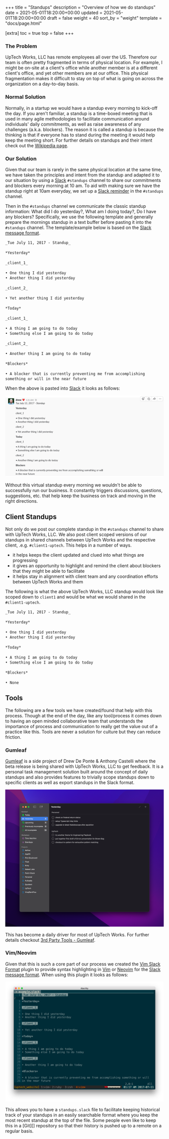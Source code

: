 +++
title = "Standups"
description = "Overview of how we do standups"
date = 2021-05-01T18:20:00+00:00
updated = 2021-05-01T18:20:00+00:00
draft = false
weight = 40
sort_by = "weight"
template = "docs/page.html"

[extra]
toc = true
top = false
+++

### The Problem

UpTech Works, LLC has remote employees all over the US. Therefore our team is often pretty fragmented in terms of physical location. For example, I might be on-site at a client's office while another member is at a different client's office, and yet other members are at our office. This physical fragmentation makes it difficult to stay on top of what is going on across the organization on a day-to-day basis.

### Normal Solution

Normally, in a startup we would have a standup every morning to kick-off the day. If you aren't familiar, a standup is a time-boxed meeting that is used in many agile methodologies to facilitate communication around individuals' daily commitments, as well as raise awareness of any challenges (a.k.a.  blockers). The reason it is called a standup is because the thinking is that if everyone has to stand during the meeting it would help keep the meeting short. For further details on standups and their intent check out the [Wikipedia page][stand-ups].

### Our Solution

Given that our team is rarely in the same physical location at the same time, we have taken the principles and intent from the standup and adapted it to our situation by using a [Slack][] `#standups` channel to share our commitments and blockers every morning at 10 am. To aid with making sure we have the standup right at 10am everyday, we set up a [Slack reminder][] in the `#standups` channel. 

Then in the `#standups` channel we communicate the classic standup information: What did I do yesterday?, What am I doing today?, Do I have any blockers? Specifically, we use the following template and generally prepare the mornings standup in a text buffer before pasting it into the `#standups` channel. The template/example below is based on the [Slack message format][].

```
_Tue July 11, 2017 - Standup_

*Yesterday*

_client_1_

• One thing I did yesterday
• Another thing I did yesterday

_client_2_

• Yet another thing I did yesterday

*Today*

_client_1_

• A thing I am going to do today
• Something else I am going to do today

_client_2_

• Another thing I am going to do today

*Blockers*

• A blocker that is currently preventing me from accomplishing something or will in the near future
```

When the above is pasted into [Slack][] it looks as follows:

![](slack-screenshot.png)

Without this virtual standup every morning we wouldn't be able to successfully run our business. It constantly triggers discussions, questions, suggestions, etc. that help keep the business on track and moving in the right directions.

## Client Standups

Not only do we post our complete standup in the `#standups` channel to share with UpTech Works, LLC. We also post client scoped versions of our standups in shared channels between UpTech Works and the respective client, .e.g. `#client1-uptech`. This helps in a number of ways.

* it helps keeps the client updated and clued into what things are progressing
* it gives an opportunity to highlight and remind the client about blockers that they might be able to facilitate
* it helps stay in alignment with client team and any coordination efforts between UpTech Works and them

The following is what the above UpTech Works, LLC standup would look like scoped down to `client1` and would be what we would shared in the `#client1-uptech`.

```
_Tue July 11, 2017 - Standup_

*Yesterday*

• One thing I did yesterday
• Another thing I did yesterday

*Today*

• A thing I am going to do today
• Something else I am going to do today

*Blockers*

• None
```

## Tools

The following are a few tools we have created/found that help with this process. Though at the end of the day, like any tool/process it comes down to having an open minded collaborative team that understands the importance of process and communication to really get the value out of a practice like this. Tools are never a solution for culture but they can reduce friction.

### Gumleaf

[Gumleaf][] is a side project of Drew De Ponte & Anthony Castelli where the beta release is being shared with UpTech Works, LLC to get feedback. It is a personal task management solution built around the concept of daily standups and also provides features to trivially scope standups down to specific clients as well as export standups in the Slack format.

![](gumleaf-screenshot.png)

This has become a daily driver for most of UpTech Works. For further details checkout [3rd Party Tools - Gumleaf][Gumleaf].

### Vim/Neovim

Given that this is such a core part of our process we created the [Vim Slack Format][] plugin to provide syntax highlighting in [Vim][] or [Neovim][] for the [Slack message format][]. When using this plugin it looks as follows:

![](vim-slack-format-screenshot.png)

This allows you to have a `standups.slack` file to facilitate keeping historical track of your standups in an easily searchable format where you keep the most recent standup at the top of the file. Some people even like to keep this in a [Git][] repository so that their history is pushed up to a remote on a regular basis.

[stand-ups]: https://en.m.wikipedia.org/wiki/Stand-up_meeting
[Slack reminder]: https://get.slack.help/hc/en-us/articles/208423427-Set-a-reminder
[Slack]: https://slack.com
[Slack message format]: https://get.slack.help/hc/en-us/articles/202288908-Format-your-messages
[Vim]: http://www.vim.org
[Vim Slack Format]: http://github.com/uptech/vim-slack-format
[Gumleaf]: /docs/3rd-party-tools/#gumleaf
[Neovim]: https://neovim.io
